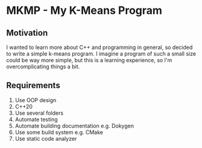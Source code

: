 # MKMP - My K-Means Program

## Motivation
I wanted to learn more about C++ and programming in general, so decided to write a simple k-means program. I imagine a program of such a small size could be way more simple, but this is a learning experience, so I'm overcomplicating things a bit.

## Requirements
1. Use OOP design
2. C++20
3. Use several folders
4. Automate testing
5. Automate building documentation e.g. Dokygen
6. Use some build system e.g. CMake
7. Use static code analyzer
